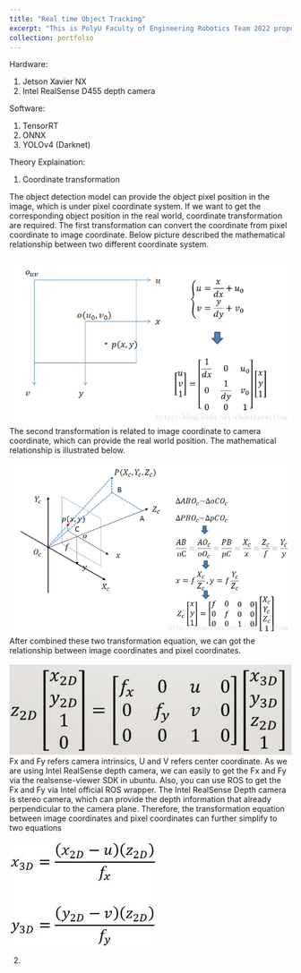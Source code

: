 ```yaml
---
title: "Real time Object Tracking"
excerpt: "This is PolyU Faculty of Engineering Robotics Team 2022 proposed solution for participating ABU Robocon HK competition. The solution can real time recognize the specified object and calculate the corresponding real world position in x y z coordinates.<br/><img src='/images/real_time_object_tracking.png'>"
collection: portfolio
---
```


Hardware:
1. Jetson Xavier NX
2. Intel RealSense D455 depth camera

Software:
1. TensorRT
2. ONNX
3. YOLOv4 (Darknet)

Theory Explaination:
1. Coordinate transformation

The object detection model can provide the object pixel position in the image, which is under pixel coordinate system. If we want to get the corresponding object position in the real world, coordinate transformation are required. The first transformation can convert the coordinate from pixel coordinate to image coordinate. Below picture described the mathematical relationship between two different coordinate system.  <br />
<br/><img src='/images/pixel_to_image.png'><br />
The second transformation is related to image coordinate to camera coordinate, which can provide the real world position. The mathematical relationship is illustrated below.  <br />
<br/><img src='/images/camera_to_image.png'><br />
After combined these two transformation equation, we can got the relationship between image coordinates and pixel coordinates. <br />
<br/><img src='/images/2D_to_3D.jpg'><br />
Fx and Fy refers camera intrinsics, U and V refers center coordinate. As we are using Intel RealSense depth camera, we can easily to get the Fx and Fy via the realsense-viewer SDK in ubuntu. Also, you can use ROS to get the Fx and Fy via Intel official ROS wrapper. The Intel RealSense Depth camera is stereo camera, which can provide the depth information that already perpendicular to the camera plane. Therefore, the transformation equation between image coordinates and pixel coordinates can further simplify to two equations <br />
<br/><img src='/images/simplify_equation.jpg'><br />

2. 
